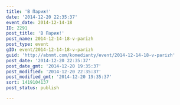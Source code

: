 ```yaml
---
title: 'В Париж!'
date: '2014-12-20 22:35:37'
event_date: 2014-12-14-18
ID: 2291
post_title: 'В Париж!'
post_name: 2014-12-14-18-v-parizh
post_type: event
gID: event/2014-12-14-18-v-parizh
guid: 'http://abnmt.com/komedianty/event/2014-12-14-18-v-parizh'
post_date: '2014-12-20 22:35:37'
post_date_gmt: '2014-12-20 19:35:37'
post_modified: '2014-12-20 22:35:37'
post_modified_gmt: '2014-12-20 19:35:37'
sort: 1419104137
post_status: publish

---
```


